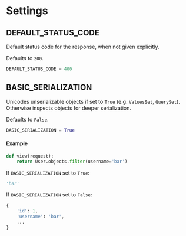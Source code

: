 # Settings

## DEFAULT_STATUS\_CODE

Default status code for the response, when not given explicitly. 

Defaults to `200`.

```python
DEFAULT_STATUS_CODE = 400
```


## BASIC\_SERIALIZATION

Unicodes unserializable objects if set to `True` (e.g. `ValuesSet`, `QuerySet`). Otherwise inspects objects for deeper serialization. 

Defaults to `False`.

```python
BASIC_SERIALIZATION = True
```

#### Example

```python
def view(request):
    return User.objects.filter(username='bar')
```

If `BASIC_SERIALIZATION` set to `True`:

```python
'bar'
```

If `BASIC_SERIALIZATION` set to `False`:

```python
{
    'id': 1,
    'username': 'bar',
    ...
}
```
